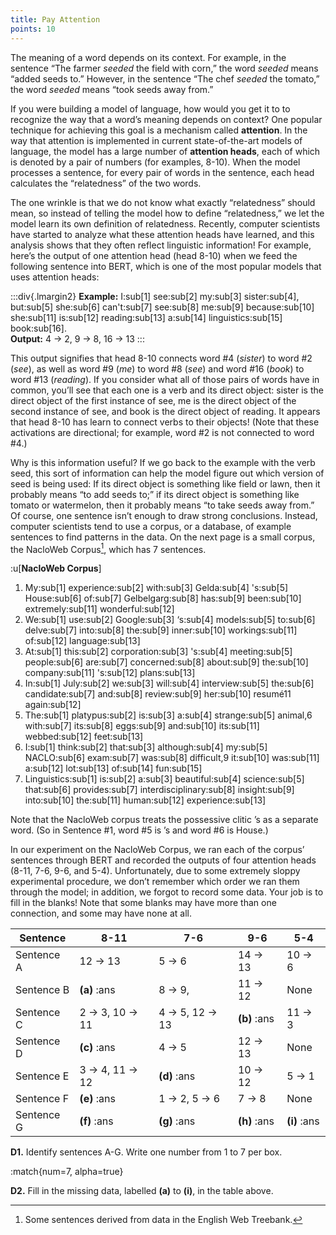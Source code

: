 ```yaml
---
title: Pay Attention
points: 10
---
```


The meaning of a word depends on its context. For example, in the sentence “The farmer *seeded* the field
with corn,” the word *seeded* means “added seeds to.” However, in the sentence “The chef *seeded* the
tomato,” the word *seeded* means “took seeds away from.”

If you were building a model of language, how would you get it to to recognize the way that a word’s
meaning depends on context? One popular technique for achieving this goal is a mechanism called **attention**.
In the way that attention is implemented in current state-of-the-art models of language, the model has a
large number of **attention heads**, each of which is denoted by a pair of numbers (for examples, 8-10). When
the model processes a sentence, for every pair of words in the sentence, each head calculates the
“relatedness” of the two words.

The one wrinkle is that we do not know what exactly “relatedness” should mean, so instead of telling the
model how to define “relatedness,” we let the model learn its own definition of relatedness. Recently,
computer scientists have started to analyze what these attention heads have learned, and this analysis shows
that they often reflect linguistic information! For example, here’s the output of one attention head
(head 8-10) when we feed the following sentence into BERT, which is one of the most popular models that
uses attention heads:

:::div{.lmargin2}
**Example:** I:sub[1] see:sub[2] my:sub[3] sister:sub[4], but:sub[5] she:sub[6] can't:sub[7] see:sub[8] me:sub[9] because:sub[10] she:sub[11] is:sub[12] reading:sub[13] a:sub[14] linguistics:sub[15] book:sub[16].
<br>**Output:** 4 → 2, 9 → 8, 16 → 13
:::

This output signifies that head 8-10 connects word #4 (*sister*) to word #2 (*see*), as well as word #9 (*me*) to
word #8 (*see*) and word #16 (*book*) to word #13 (*reading*). If you consider what all of those pairs of words
have in common, you’ll see that each one is a verb and its direct object: sister is the direct object of the first
instance of see, me is the direct object of the second instance of see, and book is the direct object of reading.
It appears that head 8-10 has learn to connect verbs to their objects! (Note that these activations are
directional; for example, word #2 is not connected to word #4.)

Why is this information useful? If we go back to the example with the verb seed, this sort of information can
help the model figure out which version of seed is being used: If its direct object is something like field or
lawn, then it probably means “to add seeds to;” if its direct object is something like tomato or watermelon,
then it probably means “to take seeds away from.” Of course, one sentence isn’t enough to draw strong conclusions. Instead, computer scientists tend to use a corpus, or a database, of example sentences to find
patterns in the data. On the next page is a small corpus, the NacloWeb Corpus[^1], which has 7 sentences.
[^1]: Some sentences derived from data in the English Web Treebank.

:u[**NacloWeb Corpus**]
1. My:sub[1] experience:sub[2] with:sub[3] Gelda:sub[4] 's:sub[5] House:sub[6] of:sub[7] Gelbelgarg:sub[8] has:sub[9] been:sub[10] extremely:sub[11] wonderful:sub[12]
2. We:sub[1] use:sub[2] Google:sub[3] ‘s:sub[4] models:sub[5] to:sub[6] delve:sub[7] into:sub[8] the:sub[9] inner:sub[10] workings:sub[11] of:sub[12] language:sub[13]
3. At:sub[1] this:sub[2] corporation:sub[3] 's:sub[4] meeting:sub[5] people:sub[6] are:sub[7] concerned:sub[8] about:sub[9] the:sub[10] company:sub[11] 's:sub[12] plans:sub[13]
4. In:sub[1] July:sub[2] we:sub[3] will:sub[4] interview:sub[5] the:sub[6] candidate:sub[7] and:sub[8] review:sub[9] her:sub[10] resumé11 again:sub[12]
5. The:sub[1] platypus:sub[2] is:sub[3] a:sub[4] strange:sub[5] animal,6 with:sub[7] its:sub[8] eggs:sub[9] and:sub[10] its:sub[11] webbed:sub[12] feet:sub[13]
6. I:sub[1] think:sub[2] that:sub[3] although:sub[4] my:sub[5] NACLO:sub[6] exam:sub[7] was:sub[8] difficult,9 it:sub[10] was:sub[11] a:sub[12] lot:sub[13] of:sub[14] fun:sub[15]
7. Linguistics:sub[1] is:sub[2] a:sub[3] beautiful:sub[4] science:sub[5] that:sub[6] provides:sub[7] interdisciplinary:sub[8] insight:sub[9] into:sub[10] the:sub[11] human:sub[12]
experience:sub[13]

Note that the NacloWeb corpus treats the possessive clitic ’s as a separate word. (So in Sentence #1, word #5
is ’s and word #6 is House.)

In our experiment on the NacloWeb Corpus, we ran each of the corpus’ sentences through BERT and
recorded the outputs of four attention heads (8-11, 7-6, 9-6, and 5-4). Unfortunately, due to some extremely
sloppy experimental procedure, we don’t remember which order we ran them through the model; in
addition, we forgot to record some data. Your job is to fill in the blanks! Note that some blanks may have
more than one connection, and some may have none at all.

| Sentence | 8-11 | 7-6 | 9-6 | 5-4 |
|-|-|-|-|-|
| Sentence A|  12 → 13 | 5 → 6 | 14 → 13 | 10 → 6
| Sentence B|  **(a)** :ans| 8 → 9, |11 → 12| None |8 → 2, 11 → 2
| Sentence C|  2 → 3, 10 → 11 |4 → 5, 12 → 13| **(b)** :ans| 11 → 3
| Sentence D|  **(c)** :ans| 4 → 5| 12 → 13| None
| Sentence E|  3 → 4, 11 → 12  |**(d)** :ans | 10 → 12 | 5 → 1
| Sentence F|  **(e)** :ans | 1 → 2, 5 → 6 |7 → 8 |None
| Sentence G|  **(f)** :ans | **(g)** :ans |**(h)** :ans| **(i)** :ans


**D1.** Identify sentences A-G. Write one number from 1 to 7 per box.

:match{num=7, alpha=true}

**D2.** Fill in the missing data, labelled **(a)** to **(i)**, in the table above.


